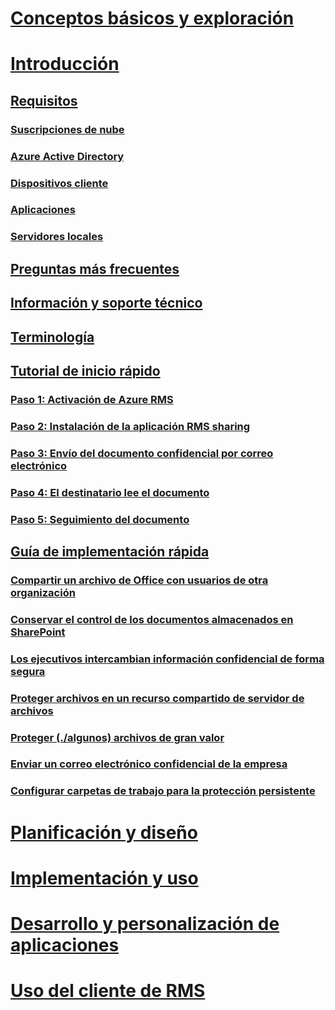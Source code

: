 # [Conceptos básicos y exploración](/rights-management/understand-explore/azure-rights-management)
# [Introducción](./requirements-azure-rms.md)
## [Requisitos](./requirements-azure-rms.md)
### [Suscripciones de nube](./requirements-subscriptions.md)
### [Azure Active Directory](./requirements-azure-ad.md)
### [Dispositivos cliente](./requirements-client-devices.md)
### [Aplicaciones](./requirements-applications.md)
### [Servidores locales ](./requirements-servers.md)
## [Preguntas más frecuentes](./faqs.md)
## [Información y soporte técnico](./information-support.md)
## [Terminología](./terminology.md)
## [Tutorial de inicio rápido](./quick-start-tutorial.md)
### [Paso 1: Activación de Azure RMS](./tutorial-step1.md)
### [Paso 2: Instalación de la aplicación RMS sharing](./tutorial-step2.md)
### [Paso 3: Envío del documento confidencial por correo electrónico](./tutorial-step3.md)
### [Paso 4: El destinatario lee el documento](./tutorial-step4.md)
### [Paso 5: Seguimiento del documento](./tutorial-step5.md)
## [Guía de implementación rápida](./rapid-deployment-guide.md)
### [Compartir un archivo de Office con usuarios de otra organización](./scenario-share-office-file-externally.md)
### [Conservar el control de los documentos almacenados en SharePoint](./scenario-sharepoint.md)
### [Los ejecutivos intercambian información confidencial de forma segura](./scenario-executives-email.md)
### [Proteger archivos en un recurso compartido de servidor de archivos](./scenario-fci.md)
### [Proteger (./algunos) archivos de gran valor](./scenario-secure-most-valuable-files.md)
### [Enviar un correo electrónico confidencial de la empresa](./scenario-company-confidential-email.md)
### [Configurar carpetas de trabajo para la protección persistente](./scenario-work-folders.md)
# [Planificación y diseño](/rights-management/plan-design/deployment-roadmap)
# [Implementación y uso](/rights-management/deploy-use/activate-service)
# [Desarrollo y personalización de aplicaciones](/rights-management/develop/developers-guide)
# [Uso del cliente de RMS](/rights-management/rms-client/use-client)

<!--HONumber=Apr16_HO3-->


